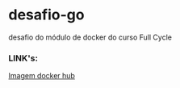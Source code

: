 # desafio-go
desafio do módulo de docker do curso Full Cycle

### LINK's:
[Imagem docker hub](https://hub.docker.com/repository/docker/donovantarsis/scratch-desafio-go/general)